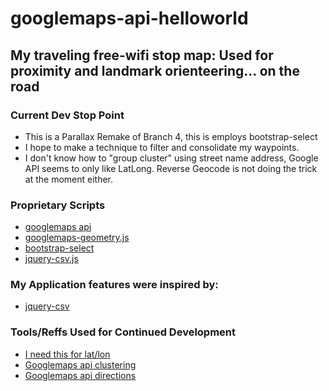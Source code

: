 # googlemaps-api-helloworld

## My traveling free-wifi stop map: Used for proximity and landmark orienteering... on the road

### Current Dev Stop Point

* This is a Parallax Remake of Branch 4, this is employs bootstrap-select
* I hope to make a technique to filter and consolidate my waypoints.
* I don't know how to "group cluster" using street name address, Google API seems to only like LatLong. Reverse Geocode is not doing the trick at the moment either.

### Proprietary Scripts

* [googlemaps api](https://github.com/googlemaps/)
* [googlemaps-geometry.js](https://developers.google.com/maps/)
* [bootstrap-select](https://silviomoreto.github.io/bootstrap-select/)
* [jquery-csv.js](https://github.com/evanplaice/jquery-csv/)

### My Application features were inspired by:

* [jquery-csv](https://github.com/evanplaice/jquery-csv/)

### Tools/Reffs Used for Continued Development

* [I need this for lat/lon](http://www.latlong.net/convert-address-to-lat-long.html)
* [Googlemaps api clustering](https://developers.google.com/maps/documentation/javascript/marker-clustering)
* [Googlemaps api directions](https://developers.google.com/maps/documentation/javascript/examples/directions-panel)
